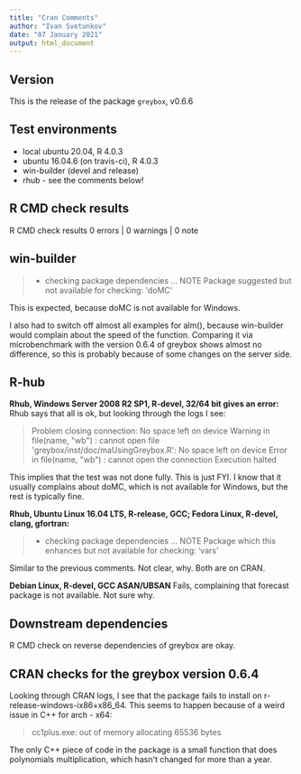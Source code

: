 ```yaml
---
title: "Cran Comments"
author: "Ivan Svetunkov"
date: "07 January 2021"
output: html_document
---
```


## Version
This is the release of the package ``greybox``, v0.6.6

## Test environments
* local ubuntu 20.04, R 4.0.3
* ubuntu 16.04.6 (on travis-ci), R 4.0.3
* win-builder (devel and release)
* rhub - see the comments below!

## R CMD check results
R CMD check results
0 errors | 0 warnings | 0 note

## win-builder
>* checking package dependencies ... NOTE
>Package suggested but not available for checking: 'doMC'

This is expected, because doMC is not available for Windows.

I also had to switch off almost all examples for alm(), because win-builder would complain about the speed of the function. Comparing it via microbenchmark with the version 0.6.4 of greybox shows almost no difference, so this is probably because of some changes on the server side.


## R-hub
**Rhub, Windows Server 2008 R2 SP1, R-devel, 32/64 bit gives an error:**
Rhub says that all is ok, but looking through the logs I see:
> Problem closing connection: No space left on device
> Warning in file(name, "wb") :
> cannot open file 'greybox/inst/doc/maUsingGreybox.R': No space left on device
> Error in file(name, "wb") : cannot open the connection
> Execution halted

This implies that the test was not done fully. This is just FYI.
I know that it usually complains about doMC, which is not available for Windows, but the rest is typically fine.

**Rhub, Ubuntu Linux 16.04 LTS, R-release, GCC; Fedora Linux, R-devel, clang, gfortran:**
>* checking package dependencies ... NOTE
>Package which this enhances but not available for checking: ‘vars’

Similar to the previous comments. Not clear, why. Both are on CRAN.

**Debian Linux, R-devel, GCC ASAN/UBSAN**
Fails, complaining that forecast package is not available. Not sure why.

## Downstream dependencies
R CMD check on reverse dependencies of greybox are okay.

## CRAN checks for the greybox version 0.6.4
Looking through CRAN logs, I see that the package fails to install on r-release-windows-ix86+x86_64. This seems to happen because of a weird issue in C++ for arch - x64:
> cc1plus.exe: out of memory allocating 65536 bytes

The only C++ piece of code in the package is a small function that does polynomials multiplication, which hasn't changed for more than a year.
